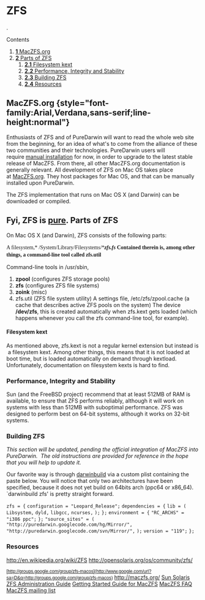 ZFS
===
.
 




Contents
1.  [**1** MacZFS.org](zfs.html#TOC-MacZFS.org)
2.  [**2** Parts of ZFS](zfs.html#TOC-Parts-of-ZFS)
    1.  [**2.1** Filesystem kext](zfs.html#TOC-Filesystem-kext)
    2.  [**2.2** Performance, Integrity and Stability](zfs.html#TOC-Performance-Integrity-and-Stability)
    3.  [**2.3** Building ZFS](zfs.html#TOC-Building-ZFS)
    4.  [**2.4** Resources](zfs.html#TOC-Resources)


 
MacZFS.org {style="font-family:Arial,Verdana,sans-serif;line-height:normal"}
----------
Enthusiasts of ZFS and of PureDarwin will want to read the whole web site from the beginning, for an idea of what's to come from the alliance of these two communities and their technologies. PureDarwin users will require [manual installation](http://code.google.com/p/maczfs/wiki/FAQ#How_do_I_install_MacZFS_manually?) for now, in order to upgrade to the latest stable release of MacZFS. From there, all other MacZFS.org documentation is generally relevant.
<span style="border-collapse:separate;font-family:-webkit-sans-serif;line-height:19px">
 </span>All development of ZFS on Mac OS takes place at [MacZFS.org](http://maczfs.org/). They host packages for Mac OS, and that can be manually installed upon PureDarwin.


The ZFS implementation that runs on Mac OS X (and Darwin) can be downloaded or compiled.

Fyi, ZFS is [pure](../developers/macports/purity.html).
Parts of ZFS
------------
On Mac OS X (and Darwin), ZFS consists of the following parts:

<span style="border-collapse:separate;font-family:-webkit-sans-serif;line-height:19px">A filesystem,* /System/Library/Filesystems/*<span style="font-weight:bold">*zfs.fs*
 Contained therein is, among other things, a command-line tool called zfs.util</span></span>

Command-line tools in /usr/sbin, 
1.  **zpool** (configures ZFS storage pools)
2.  **zfs** (configures ZFS file systems)
3.  **zoink** (misc)
4.  zfs.util (ZFS file system utility)
A settings file, /etc/zfs/zpool.cache (a cache that describes active ZFS pools on the system)
The device **/dev/zfs**, this is created automatically when zfs.kext gets loaded (which happens whenever you call the zfs command-line tool, for example).
#### Filesystem kext
As mentioned above, zfs.kext is not a regular kernel extension but instead is a filesystem kext. Among other things, this means that it is not loaded at boot time, but is loaded automatically on demand through kextload. Unfortunately, documentation on filesystem kexts is hard to find.

### Performance, Integrity and Stability
Sun (and the FreeBSD project) recommend that at least 512MB of RAM is available, to ensure that ZFS performs reliably, although it will work on systems with less than 512MB with suboptimal performance. ZFS was designed to perform best on 64-bit systems, although it works on 32-bit systems.
### Building ZFS
*This section will be updated, pending the official integration of MacZFS into PureDarwin.  The old instructions are provided for reference in the hope that you will help to update it.*

Our favorite way is through [darwinbuild](../developers/darwinbuild.html) via a custom plist containing the paste below. You will notice that only two architectures have been specified, because it does not yet build on 64bits arch (ppc64 or x86_64). `darwinbuild zfs' is pretty straight forward.

 `zfs = {`
 `configuration = "Leopard_Release";`
 `dependencies = {`
 `lib = (`
 `Libsystem,`
 `dyld,`
 `libgcc,`
 `ncurses,`
 `);`
 `};`
 `environment = {`
 `"RC_ARCHS" = "i386 ppc";`
 `};`
 `"source_sites" = (`
 `"http://puredarwin.googlecode.com/hg/Mirror/",`
 `"http://puredarwin.googlecode.com/svn/Mirror/",`
 `);`
 `version = "119";`
 `};`
### Resources
<http://en.wikipedia.org/wiki/ZFS>
<http://opensolaris.org/os/community/zfs/>

<span style="font-family:arial,sans-serif;font-size:12px">[http://groups.google.com/group/zfs-macos](http://www.google.com/url?sa=D&q=http://groups.google.com/group/zfs-macos)</span>
<http://maczfs.org/>
[Sun Solaris ZFS Administration Guide](http://docs.sun.com/app/docs/doc/819-5461?l=en)
[Getting Started Guide for MacZFS](http://code.google.com/p/maczfs/wiki/GettingStarted)
[MacZFS FAQ](http://code.google.com/p/maczfs/wiki/FAQ)
[MacZFS mailing list](https://groups.google.com/forum/?fromgroups#!forum/zfs-macos)


